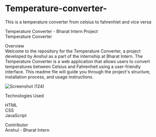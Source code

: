 # Temperature-converter-
This is a temperature converter from celsius to fahrenhiet and vice versa<br>

Temperature Converter - Bharat Intern Project<br>
Temperature Converter<br>

Overview<br>
Welcome to the repository for the Temperature Converter, a project developed by Anshul as a part of the internship at Bharat Intern. The Temperature Converter is a web application that allows users to convert temperatures between Celsius and Fahrenheit using a user-friendly interface. This readme file will guide you through the project's structure, installation process, and usage instructions.<br>

![Screenshot (124)](https://github.com/Anshul542/Temperature-converter-/assets/115351138/33ec1f1b-0fc3-4069-a021-e5525bb5be36)<br>

Technologies Used<br>

HTML<br>
CSS<br>
JavaScript<br>


Contributor <br>
Anshul - Bharat Intern<br>
